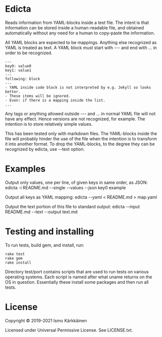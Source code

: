 # Edicta

Reads information from YAML-blocks inside a text file. The intent is that
information can be stored inside a human-readable file, and obtained
automatically without any need for a human to copy-paste the information.

All YAML blocks are expected to be mappings. Anything else recognized as YAML
is treated as text. A YAML block must start with --- and end with ... in order
to be recognized.

```
---
key0: value0
key1: value1
---
following: block
---
- YAML inside code block is not interpreted by e.g. Jekyll so looks better.
- These items will be ignored.
- Even: if there is a mapping inside the list.
...
```

Any tags or anything allowed outside --- and ... in normal YAML file will not
have any effect. Hence versions are not recognized, for example. The intention
is to store relatively simple values.

This has been tested only with markdown files. The YAML-blocks inside the
file will probably hinder the use of the file when the intention is to
transform it into another format. To drop the YAML-blocks, to the degree they
can be recognized by edicta, use --text option.

# Examples

Output only values, one per line, of given keys in same order, as JSON:
    edicta -i README.md --single --values --json key0 example

Output all keys as YAML mapping:
    edicta --yaml < README.md > map.yaml

Output the text portion of this file to standard output:
    edicta --input README.md --text --output text.md

# Testing and installing

To run tests, build gem, and install, run:

    rake test
    rake gem
    rake install

Directory test/port contains scripts that are used to run tests on various
operating systems. Each script is named after what uname returns on the OS
in question. Essentially these install some packages and then run all tests.

# License

Copyright © 2019-2021 Ismo Kärkkäinen

Licensed under Universal Permissive License. See LICENSE.txt.
